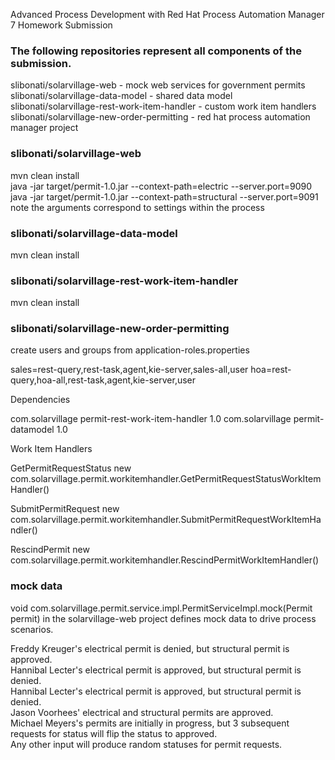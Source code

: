Advanced Process Development with Red Hat Process Automation Manager 7 Homework Submission 

### The following repositories represent all components of the submission.

slibonati/solarvillage-web - mock web services for government permits  
slibonati/solarvillage-data-model - shared data model  
slibonati/solarvillage-rest-work-item-handler - custom work item handlers  
slibonati/solarvillage-new-order-permitting - red hat process automation manager project

### slibonati/solarvillage-web
mvn clean install  
java -jar target/permit-1.0.jar --context-path=electric --server.port=9090  
java -jar target/permit-1.0.jar --context-path=structural --server.port=9091  
note the arguments correspond to settings within the process

### slibonati/solarvillage-data-model
mvn clean install

### slibonati/solarvillage-rest-work-item-handler
mvn clean install

### slibonati/solarvillage-new-order-permitting

create users and groups 
from application-roles.properties

sales=rest-query,rest-task,agent,kie-server,sales-all,user
hoa=rest-query,hoa-all,rest-task,agent,kie-server,user

Dependencies	

com.solarvillage	permit-rest-work-item-handler	1.0	
com.solarvillage	permit-datamodel	1.0	

Work Item Handlers

GetPermitRequestStatus	new com.solarvillage.permit.workitemhandler.GetPermitRequestStatusWorkItemHandler()	

SubmitPermitRequest	new com.solarvillage.permit.workitemhandler.SubmitPermitRequestWorkItemHandler()	

RescindPermit	new com.solarvillage.permit.workitemhandler.RescindPermitWorkItemHandler()

### mock data 
void com.solarvillage.permit.service.impl.PermitServiceImpl.mock(Permit permit)
in the solarvillage-web project defines mock data to drive process scenarios.

Freddy Kreuger's electrical permit is denied, but structural permit is approved.  
Hannibal Lecter's electrical permit is approved, but structural permit is denied.  
Hannibal Lecter's electrical permit is approved, but structural permit is denied.  
Jason Voorhees' electrical and structural permits are approved.  
Michael Meyers's permits are initially in progress, but 3 subsequent requests for status will flip the status to approved.  
Any other input will produce random statuses for permit requests.



